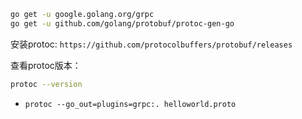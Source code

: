 ```bash
go get -u google.golang.org/grpc
go get -u github.com/golang/protobuf/protoc-gen-go
```
安装protoc:  `https://github.com/protocolbuffers/protobuf/releases`

查看protoc版本：
```bash
protoc --version
```

- `protoc --go_out=plugins=grpc:. helloworld.proto`

